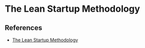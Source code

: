 # The Lean Startup Methodology

## References

- [The Lean Startup Methodology](https://drive.google.com/file/d/1gXHsrVSMki2nXEPlJoulhOxqTLcA-qZP/view)
